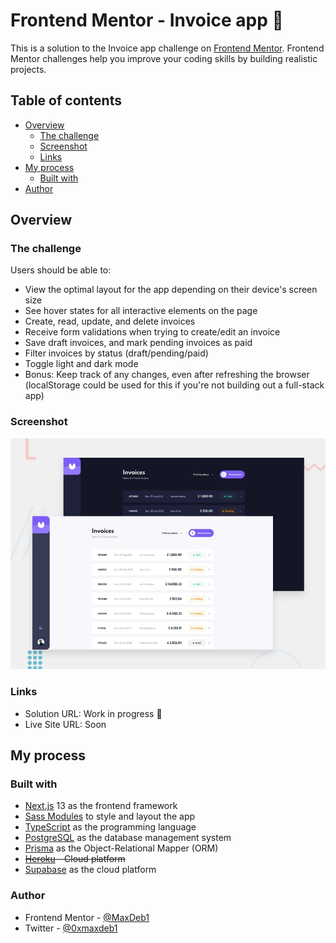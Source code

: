 # Frontend Mentor - Invoice app :construction:

This is a solution to the Invoice app challenge on [Frontend Mentor](https://www.frontendmentor.io/challenges/invoice-app-i7KaLTQjl). Frontend Mentor challenges help you improve your coding skills by building realistic projects.

## Table of contents

- [Overview](#overview)
  - [The challenge](#the-challenge)
  - [Screenshot](#screenshot)
  - [Links](#links)
- [My process](#my-process)
  - [Built with](#built-with)
- [Author](#author)

## Overview

### The challenge

Users should be able to:

- View the optimal layout for the app depending on their device's screen size
- See hover states for all interactive elements on the page
- Create, read, update, and delete invoices
- Receive form validations when trying to create/edit an invoice
- Save draft invoices, and mark pending invoices as paid
- Filter invoices by status (draft/pending/paid)
- Toggle light and dark mode
- Bonus: Keep track of any changes, even after refreshing the browser (localStorage could be used for this if you're not building out a full-stack app)

### Screenshot

![](./preview/desktop.jpg)

### Links

- Solution URL: Work in progress :construction:
- Live Site URL: Soon

## My process

### Built with

- [Next.js](https://nextjs.org/) 13 as the frontend framework
- [Sass Modules](https://sass-lang.com/) to style and layout the app
- [TypeScript](https://www.typescriptlang.org/) as the programming language
- [PostgreSQL](https://www.postgresql.org/) as the database management system
- [Prisma](https://www.prisma.io/) as the Object-Relational Mapper (ORM)
- ~~[Heroku](https://www.heroku.com/) - Cloud platform~~
- [Supabase](https://supabase.com/) as the cloud platform

### Author

- Frontend Mentor - [@MaxDeb1](https://www.frontendmentor.io/profile/MaxDeb1)
- Twitter - [@0xmaxdeb1](https://www.twitter.com/0xmaxdeb1)
